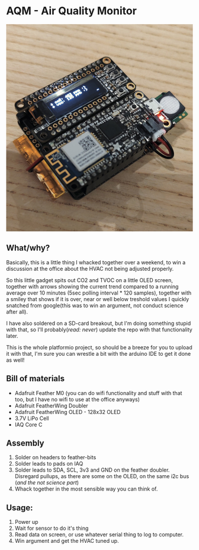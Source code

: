 # AQM - Air Quality Monitor

![Slightly blurry photo of the gadget](https://raw.githubusercontent.com/n-ovesen/co2/master/static/pic.jpg)

## What/why?

Basically, this is a little thing I whacked together over a weekend, to win a discussion at the office about the HVAC not being adjusted properly.

So this little gadget spits out CO2 and TVOC on a little OLED screen, together with arrows showing the current trend compared to a running average over 10 minutes (5sec polling interval * 120 samples), together with a smiley that shows if it is over, near or well below treshold values I quickly snatched from google(this was to win an argument, not conduct science after all).

I have also soldered on a SD-card breakout, but I'm doing something stupid with that, so I'll probably(*read: never*) update the repo with that functionality later.

This is the whole platformio project, so should be a breeze for you to upload it with that, I'm sure you can wrestle a bit with the arduino IDE to get it done as well!

## Bill of materials

- Adafruit Feather M0
  (you can do wifi functionality and stuff with that too, but I have no wifi to use at the office anyways)
- Adafruit FeatherWing Doubler
- Adafruit FeatherWing OLED - 128x32 OLED
- 3.7V LiPo Cell
- IAQ Core C

## Assembly

1. Solder on headers to feather-bits
2. Solder leads to pads on IAQ
3. Solder leads to SDA, SCL, 3v3 and GND on the feather doubler. Disregard pullups, as there are some on the OLED, on the same i2c bus (*and the not science part*)
4. Whack together in the most sensible way you can think of.

## Usage:

1. Power up
2. Wait for sensor to do it's thing
3. Read data on screen, or use whatever serial thing to log to computer.
4. Win argument and get the HVAC tuned up.
